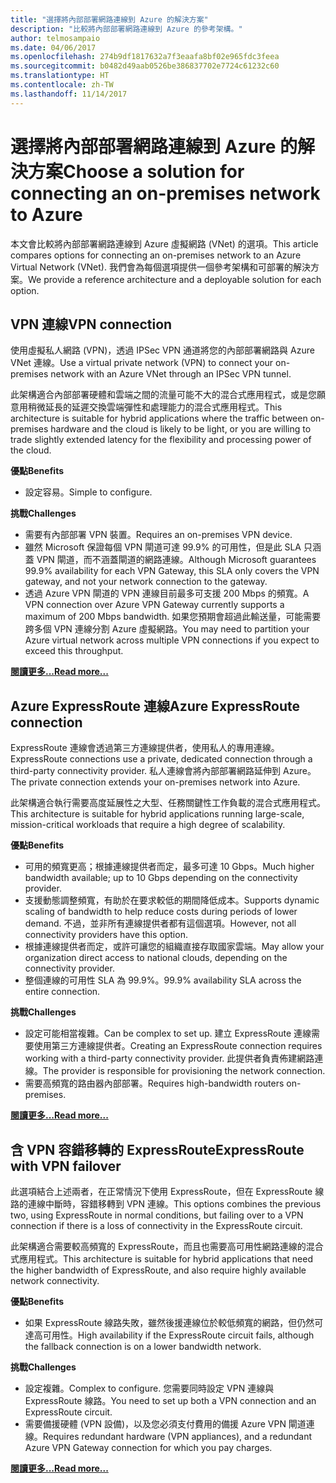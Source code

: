 ```yaml
---
title: "選擇將內部部署網路連線到 Azure 的解決方案"
description: "比較將內部部署網路連線到 Azure 的參考架構。"
author: telmosampaio
ms.date: 04/06/2017
ms.openlocfilehash: 274b9df1817632a7f3eaafa8bf02e965fdc3feea
ms.sourcegitcommit: b0482d49aab0526be386837702e7724c61232c60
ms.translationtype: HT
ms.contentlocale: zh-TW
ms.lasthandoff: 11/14/2017
---
```

# <a name="choose-a-solution-for-connecting-an-on-premises-network-to-azure"></a><span data-ttu-id="0ff17-103">選擇將內部部署網路連線到 Azure 的解決方案</span><span class="sxs-lookup"><span data-stu-id="0ff17-103">Choose a solution for connecting an on-premises network to Azure</span></span>

<span data-ttu-id="0ff17-104">本文會比較將內部部署網路連線到 Azure 虛擬網路 (VNet) 的選項。</span><span class="sxs-lookup"><span data-stu-id="0ff17-104">This article compares options for connecting an on-premises network to an Azure Virtual Network (VNet).</span></span> <span data-ttu-id="0ff17-105">我們會為每個選項提供一個參考架構和可部署的解決方案。</span><span class="sxs-lookup"><span data-stu-id="0ff17-105">We provide a reference architecture and a deployable solution for each option.</span></span>

## <a name="vpn-connection"></a><span data-ttu-id="0ff17-106">VPN 連線</span><span class="sxs-lookup"><span data-stu-id="0ff17-106">VPN connection</span></span>

<span data-ttu-id="0ff17-107">使用虛擬私人網路 (VPN)，透過 IPSec VPN 通道將您的內部部署網路與 Azure VNet 連線。</span><span class="sxs-lookup"><span data-stu-id="0ff17-107">Use a virtual private network (VPN) to connect your on-premises network with an Azure VNet through an IPSec VPN tunnel.</span></span>

<span data-ttu-id="0ff17-108">此架構適合內部部署硬體和雲端之間的流量可能不大的混合式應用程式，或是您願意用稍微延長的延遲交換雲端彈性和處理能力的混合式應用程式。</span><span class="sxs-lookup"><span data-stu-id="0ff17-108">This architecture is suitable for hybrid applications where the traffic between on-premises hardware and the cloud is likely to be light, or you are willing to trade slightly extended latency for the flexibility and processing power of the cloud.</span></span>

<span data-ttu-id="0ff17-109">**優點**</span><span class="sxs-lookup"><span data-stu-id="0ff17-109">**Benefits**</span></span>

- <span data-ttu-id="0ff17-110">設定容易。</span><span class="sxs-lookup"><span data-stu-id="0ff17-110">Simple to configure.</span></span>

<span data-ttu-id="0ff17-111">**挑戰**</span><span class="sxs-lookup"><span data-stu-id="0ff17-111">**Challenges**</span></span>

- <span data-ttu-id="0ff17-112">需要有內部部署 VPN 裝置。</span><span class="sxs-lookup"><span data-stu-id="0ff17-112">Requires an on-premises VPN device.</span></span>
- <span data-ttu-id="0ff17-113">雖然 Microsoft 保證每個 VPN 閘道可達 99.9% 的可用性，但是此 SLA 只涵蓋 VPN 閘道，而不涵蓋閘道的網路連線。</span><span class="sxs-lookup"><span data-stu-id="0ff17-113">Although Microsoft guarantees 99.9% availability for each VPN Gateway, this SLA only covers the VPN gateway, and not your network connection to the gateway.</span></span>
- <span data-ttu-id="0ff17-114">透過 Azure VPN 閘道的 VPN 連線目前最多可支援 200 Mbps 的頻寬。</span><span class="sxs-lookup"><span data-stu-id="0ff17-114">A VPN connection over Azure VPN Gateway currently supports a maximum of 200 Mbps bandwidth.</span></span> <span data-ttu-id="0ff17-115">如果您預期會超過此輸送量，可能需要跨多個 VPN 連線分割 Azure 虛擬網路。</span><span class="sxs-lookup"><span data-stu-id="0ff17-115">You may need to partition your Azure virtual network across multiple VPN connections if you expect to exceed this throughput.</span></span>

<span data-ttu-id="0ff17-116">**[閱讀更多...][vpn]**</span><span class="sxs-lookup"><span data-stu-id="0ff17-116">**[Read more...][vpn]**</span></span>

## <a name="azure-expressroute-connection"></a><span data-ttu-id="0ff17-117">Azure ExpressRoute 連線</span><span class="sxs-lookup"><span data-stu-id="0ff17-117">Azure ExpressRoute connection</span></span>

<span data-ttu-id="0ff17-118">ExpressRoute 連線會透過第三方連線提供者，使用私人的專用連線。</span><span class="sxs-lookup"><span data-stu-id="0ff17-118">ExpressRoute connections use a private, dedicated connection through a third-party connectivity provider.</span></span> <span data-ttu-id="0ff17-119">私人連線會將內部部署網路延伸到 Azure。</span><span class="sxs-lookup"><span data-stu-id="0ff17-119">The private connection extends your on-premises network into Azure.</span></span> 

<span data-ttu-id="0ff17-120">此架構適合執行需要高度延展性之大型、任務關鍵性工作負載的混合式應用程式。</span><span class="sxs-lookup"><span data-stu-id="0ff17-120">This architecture is suitable for hybrid applications running large-scale, mission-critical workloads that require a high degree of scalability.</span></span> 

<span data-ttu-id="0ff17-121">**優點**</span><span class="sxs-lookup"><span data-stu-id="0ff17-121">**Benefits**</span></span>

- <span data-ttu-id="0ff17-122">可用的頻寬更高；根據連線提供者而定，最多可達 10 Gbps。</span><span class="sxs-lookup"><span data-stu-id="0ff17-122">Much higher bandwidth available; up to 10 Gbps depending on the connectivity provider.</span></span>
- <span data-ttu-id="0ff17-123">支援動態調整頻寬，有助於在要求較低的期間降低成本。</span><span class="sxs-lookup"><span data-stu-id="0ff17-123">Supports dynamic scaling of bandwidth to help reduce costs during periods of lower demand.</span></span> <span data-ttu-id="0ff17-124">不過，並非所有連線提供者都有這個選項。</span><span class="sxs-lookup"><span data-stu-id="0ff17-124">However, not all connectivity providers have this option.</span></span>
- <span data-ttu-id="0ff17-125">根據連線提供者而定，或許可讓您的組織直接存取國家雲端。</span><span class="sxs-lookup"><span data-stu-id="0ff17-125">May allow your organization direct access to national clouds, depending on the connectivity provider.</span></span>
- <span data-ttu-id="0ff17-126">整個連線的可用性 SLA 為 99.9%。</span><span class="sxs-lookup"><span data-stu-id="0ff17-126">99.9% availability SLA across the entire connection.</span></span>

<span data-ttu-id="0ff17-127">**挑戰**</span><span class="sxs-lookup"><span data-stu-id="0ff17-127">**Challenges**</span></span>

- <span data-ttu-id="0ff17-128">設定可能相當複雜。</span><span class="sxs-lookup"><span data-stu-id="0ff17-128">Can be complex to set up.</span></span> <span data-ttu-id="0ff17-129">建立 ExpressRoute 連線需要使用第三方連線提供者。</span><span class="sxs-lookup"><span data-stu-id="0ff17-129">Creating an ExpressRoute connection requires working with a third-party connectivity provider.</span></span> <span data-ttu-id="0ff17-130">此提供者負責佈建網路連線。</span><span class="sxs-lookup"><span data-stu-id="0ff17-130">The provider is responsible for provisioning the network connection.</span></span>
- <span data-ttu-id="0ff17-131">需要高頻寬的路由器內部部署。</span><span class="sxs-lookup"><span data-stu-id="0ff17-131">Requires high-bandwidth routers on-premises.</span></span>

<span data-ttu-id="0ff17-132">**[閱讀更多...][expressroute]**</span><span class="sxs-lookup"><span data-stu-id="0ff17-132">**[Read more...][expressroute]**</span></span>

## <a name="expressroute-with-vpn-failover"></a><span data-ttu-id="0ff17-133">含 VPN 容錯移轉的 ExpressRoute</span><span class="sxs-lookup"><span data-stu-id="0ff17-133">ExpressRoute with VPN failover</span></span>

<span data-ttu-id="0ff17-134">此選項結合上述兩者，在正常情況下使用 ExpressRoute，但在 ExpressRoute 線路的連線中斷時，容錯移轉到 VPN 連線。</span><span class="sxs-lookup"><span data-stu-id="0ff17-134">This options combines the previous two, using ExpressRoute in normal conditions, but failing over to a VPN connection if there is a loss of connectivity in the ExpressRoute circuit.</span></span>

<span data-ttu-id="0ff17-135">此架構適合需要較高頻寬的 ExpressRoute，而且也需要高可用性網路連線的混合式應用程式。</span><span class="sxs-lookup"><span data-stu-id="0ff17-135">This architecture is suitable for hybrid applications that need the higher bandwidth of ExpressRoute, and also require highly available network connectivity.</span></span> 

<span data-ttu-id="0ff17-136">**優點**</span><span class="sxs-lookup"><span data-stu-id="0ff17-136">**Benefits**</span></span>

- <span data-ttu-id="0ff17-137">如果 ExpressRoute 線路失敗，雖然後援連線位於較低頻寬的網路，但仍然可達高可用性。</span><span class="sxs-lookup"><span data-stu-id="0ff17-137">High availability if the ExpressRoute circuit fails, although the fallback connection is on a lower bandwidth network.</span></span>

<span data-ttu-id="0ff17-138">**挑戰**</span><span class="sxs-lookup"><span data-stu-id="0ff17-138">**Challenges**</span></span>

- <span data-ttu-id="0ff17-139">設定複雜。</span><span class="sxs-lookup"><span data-stu-id="0ff17-139">Complex to configure.</span></span> <span data-ttu-id="0ff17-140">您需要同時設定 VPN 連線與 ExpressRoute 線路。</span><span class="sxs-lookup"><span data-stu-id="0ff17-140">You need to set up both a VPN connection and an ExpressRoute circuit.</span></span>
- <span data-ttu-id="0ff17-141">需要備援硬體 (VPN 設備)，以及您必須支付費用的備援 Azure VPN 閘道連線。</span><span class="sxs-lookup"><span data-stu-id="0ff17-141">Requires redundant hardware (VPN appliances), and a redundant Azure VPN Gateway connection for which you pay charges.</span></span>

<span data-ttu-id="0ff17-142">**[閱讀更多...][expressroute-vpn-failover]**</span><span class="sxs-lookup"><span data-stu-id="0ff17-142">**[Read more...][expressroute-vpn-failover]**</span></span>

<!-- links -->
[expressroute]: ./expressroute.md
[expressroute-vpn-failover]: ./expressroute-vpn-failover.md
[vpn]: ./vpn.md